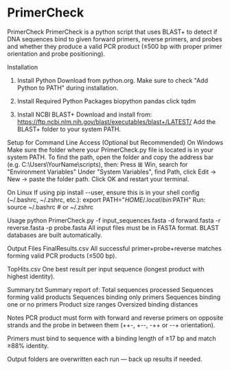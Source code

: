 # PrimerCheck
PrimerCheck
PrimerCheck is a python script that uses BLAST+ to detect if DNA sequences bind to given forward primers, reverse primers, and probes and whether they produce a valid PCR product (≤500 bp with proper primer orientation and probe positioning).

Installation
1. Install Python
Download from python.org.
Make sure to check "Add Python to PATH" during installation.

2. Install Required Python Packages
biopython pandas click tqdm

3. Install NCBI BLAST+
Download and install from: https://ftp.ncbi.nlm.nih.gov/blast/executables/blast+/LATEST/
Add the BLAST+ folder to your system PATH.

Setup for Command Line Access (Optional but Recommended)
On Windows
Make sure the folder where your PrimerCheck.py file is located is in your system PATH.
To find the path, open the folder and copy the address bar (e.g. C:\Users\YourName\scripts), then:
Press ⊞ Win, search for "Environment Variables"
Under "System Variables", find Path, click Edit → New → paste the folder path.
Click OK and restart your terminal.

On Linux
If using pip install --user, ensure this is in your shell config (~/.bashrc, ~/.zshrc, etc.):
export PATH="$HOME/.local/bin:$PATH"
Run:
source ~/.bashrc  # or ~/.zshrc

Usage
python PrimerCheck.py -f input_sequences.fasta -d forward.fasta -r reverse.fasta -p probe.fasta
All input files must be in FASTA format. BLAST databases are built automatically.

Output Files
FinalResults.csv
All successful primer+probe+reverse matches forming valid PCR products (≤500 bp).

TopHits.csv
One best result per input sequence (longest product with highest identity).

Summary.txt
Summary report of:
Total sequences processed
Sequences forming valid products
Sequences binding only primers
Sequences binding one or no primers
Product size ranges
Oversized binding distances

Notes
PCR product must form with forward and reverse primers on opposite strands and the probe in between them (++-, +--, -++ or --+ orientation).

Primers must bind to sequence with a binding length of ≥17 bp and match ≥88% identity.

Output folders are overwritten each run — back up results if needed.
